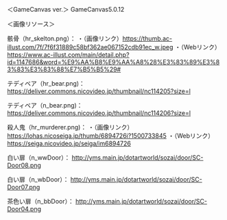 ＜GameCanvas ver.＞
GameCanvas5.0.12

＜画像リソース＞

骸骨（hr_skelton.png）：
・（画像リンク）https://thumb.ac-illust.com/7f/7f6f31889c58bf362ae067152cdb91ec_w.jpeg
・（Webリンク）https://www.ac-illust.com/main/detail.php?id=1147686&word=%E9%AA%B8%E9%AA%A8%28%E3%83%89%E3%83%83%E3%83%88%E7%B5%B5%29#

テディベア（hr_bear.png)：
https://deliver.commons.nicovideo.jp/thumbnail/nc114205?size=l

テディベア（n_bear.png)：
https://deliver.commons.nicovideo.jp/thumbnail/nc114206?size=l

殺人鬼（hr_murderer.png)：
・（画像リンク）https://lohas.nicoseiga.jp/thumb/6894726i?1500733845
・（Webリンク）https://seiga.nicovideo.jp/seiga/im6894726

白い扉（n_wwDoor）：
http://yms.main.jp/dotartworld/sozai/door/SC-Door08.png

白い扉（n_wbDoor）：
http://yms.main.jp/dotartworld/sozai/door/SC-Door07.png

茶色い扉（n_bbDoor）：
http://yms.main.jp/dotartworld/sozai/door/SC-Door04.png


